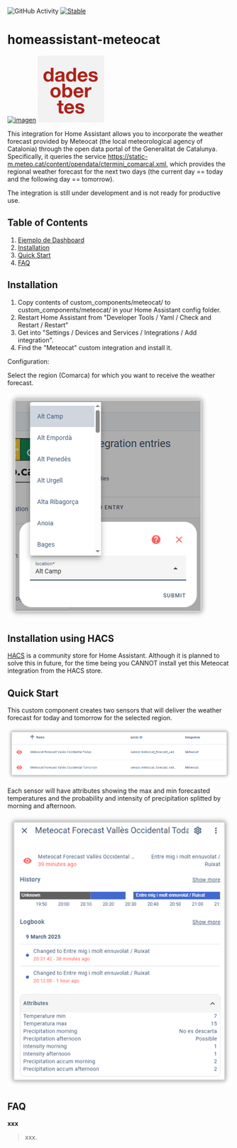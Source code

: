 ![GitHub Activity](https://img.shields.io/github/commit-activity/y/fxreina/homeassistant-meteocat.svg?label=commits)
[![Stable](https://img.shields.io/github/v/release/fxreina/homeassistant-meteocat.svg)](https://github.com/fxreina/homeassistant-meteocat/releases/latest)

# homeassistant-meteocat
<a href="https://www.meteo.cat/" target="_blank"><img src="https://brands.home-assistant.io/meteocat/logo.png" alt="imagen" height="150"></a> <img src="assets/dades_obertes.png" alt="imagen" height="150">

This integration for Home Assistant allows you to incorporate the weather forecast provided by Meteocat (the local meteorological agency of Catalonia) through the open data portal of the Generalitat de Catalunya. Specifically, it queries the service https://static-m.meteo.cat/content/opendata/ctermini_comarcal.xml, which provides the regional weather forecast for the next two days (the current day == today and the following day == tomorrow).

The integration is still under development and is not ready for productive use.

## Table of Contents

1. [Ejemplo de Dashboard](#Ejemplo-de-Dashboard)<br>
2. [Installation](#Installation)<br>
4. [Quick Start](#Quick-Start)<br>
3. [FAQ](#FAQ)

## Installation

1. Copy contents of custom_components/meteocat/ to custom_components/meteocat/ in your Home Assistant config folder.
4. Restart Home Assistant from "Developer Tools / Yaml / Check and Restart / Restart"
5. Get into "Settings / Devices and Services / Integrations / Add integration".
6. Find the "Meteocat" custom integration and install it.

Configuration:

Select the region (Comarca) for which you want to receive the weather forecast.

![imagen](assets/select_region.png)

## Installation using HACS
[HACS](https://github.com/custom-components/hacs) is a community store for Home Assistant. Although it is planned to solve this in future, for the time being you CANNOT install yet this Meteocat integration from the HACS store.

## Quick Start
This custom component creates two sensors that will deliver the weather forecast for today and tomorrow for the selected region.

<img src="assets/entities.png" alt="imagen">

Each sensor will have attributes showing the max and min forecasted temperatures and the probability and intensity of precipitation splitted by morning and afternoon.

<img src="assets/attributes.png" alt="imagen">

## FAQ

**xxx**

> xxx.
